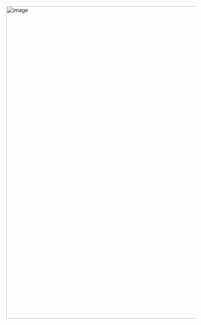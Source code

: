 <img width="837" alt="image" src="https://github.com/fbriandwi/Leetcode/assets/87922540/e81dc8eb-6337-4c29-8702-b4969fc2f374">
